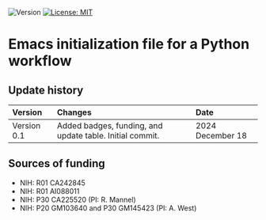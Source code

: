 ![Version](https://img.shields.io/static/v1?label=python-workflow-init-el&message=0.1&color=brightcolor)
[![License: MIT](https://img.shields.io/badge/License-MIT-blue.svg)](https://opensource.org/licenses/MIT)


# Emacs initialization file for a Python workflow


## Update history

|Version      | Changes                                                                                                                                                                         | Date                 |
|:-----------|:------------------------------------------------------------------------------------------------------------------------------------------|:--------------------|
| Version 0.1 |   Added badges, funding, and update table.  Initial commit.                                                                                                                | 2024 December 18  |

## Sources of funding

- NIH: R01 CA242845
- NIH: R01 AI088011
- NIH: P30 CA225520 (PI: R. Mannel)
- NIH: P20 GM103640 and P30 GM145423 (PI: A. West)
